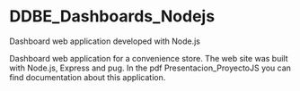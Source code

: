 # DDBE_Dashboards_Nodejs
Dashboard web application developed with Node.js

Dashboard web application for a convenience store. The web site was built with Node.js, Express and pug. 
In the pdf Presentacion_ProyectoJS you can find documentation about this application.
